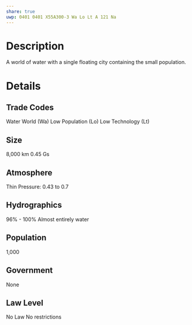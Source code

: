 ```yaml
---
share: true
uwp: 0401 0401 X55A300-3 Wa Lo Lt A 121 Na
---
```


# Description
A world of water with a single floating city containing the small population.

# Details
## Trade Codes
Water World (Wa)
Low Population (Lo)
Low Technology (Lt)

## Size
8,000 km
0.45 Gs

## Atmosphere
Thin
Pressure: 0.43 to 0.7

## Hydrographics
96% - 100%
Almost entirely water

## Population
1,000

## Government
None

## Law Level
No Law
No restrictions
